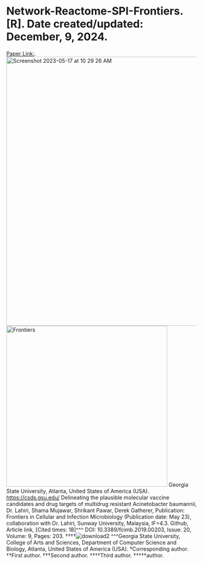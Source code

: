 # Network-Reactome-SPI-Frontiers. [R]. Date created/updated: December, 9, 2024.
[Paper Link:](https://www.ncbi.nlm.nih.gov/pubmed/31281799).
<img width="712" alt="Screenshot 2023-05-17 at 10 29 26 AM" src="https://github.com/spawar2/Network-Reactome-SPI-Frontiers/assets/25118302/fbe0ed8e-0034-4492-aa72-c545dd0a39d7">
<img width="426" alt="Frontiers" src="https://github.com/spawar2/Network-Reactome-SPI-Frontiers/assets/25118302/ac92ac97-a971-4b18-8335-64b5be021e46">
Georgia State University, Atlanta, United States of America (USA).
https://csds.gsu.edu/
Delineating the plausible molecular vaccine candidates and drug targets of multidrug resistant Acinetobacter baumannii, Dr. Lahiri, Shama Mujawar, Shrikant Pawar, Derek Gatherer, Publication: Frontiers in Cellular and Infection Microbiology (Publication date: May 23), collaboration with Dr. Lahiri, Sunway University, Malaysia, IF=4.3. Github, Article link, [Cited times: 18]^^^ DOI: 10.3389/fcimb.2019.00203, Issue: 20, Volume: 9, Pages: 203.
††††![download2](https://github.com/user-attachments/assets/b3dce637-0733-4fc6-8462-3439391ef540)
^^^Georgia State University, College of Arts and Sciences, Department of Computer Science and Biology, Atlanta, United States of America (USA). 
†Corresponding author. ††First author. †††Second author. ††††Third author. †††††author.
